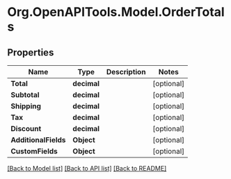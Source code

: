 # Org.OpenAPITools.Model.OrderTotals

## Properties

Name | Type | Description | Notes
------------ | ------------- | ------------- | -------------
**Total** | **decimal** |  | [optional] 
**Subtotal** | **decimal** |  | [optional] 
**Shipping** | **decimal** |  | [optional] 
**Tax** | **decimal** |  | [optional] 
**Discount** | **decimal** |  | [optional] 
**AdditionalFields** | **Object** |  | [optional] 
**CustomFields** | **Object** |  | [optional] 

[[Back to Model list]](../README.md#documentation-for-models) [[Back to API list]](../README.md#documentation-for-api-endpoints) [[Back to README]](../README.md)

